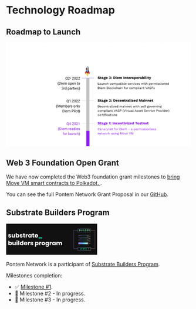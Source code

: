 # Technology Roadmap

## Roadmap to Launch

![Roadmap Q4 2021 - Q4 2022](/assets/illustrations/roadmap.png "Subject to change given Diem roadmap")

## Web 3 Foundation Open Grant

We have now completed the Web3 foundation grant milestones to [bring Move VM smart contracts to Polkadot.
](https://blog.pontem.network/pontem-network-is-the-first-to-make-diems-move-language-available-on-polkadot-dc1f3498ffcb).

You can see the full Pontem Network Grant Proposal in our [GitHub](https://github.com/pontem-network/Open-Grants-Program/blob/master/applications/pontem.md).

## Substrate Builders Program

![Substrate Builders Program](/assets/substrate_builders.png "Project Is Participant Of Substrate Builders Program")

Pontem Network is a participant of [Substrate Builders Program](https://substrate.io/ecosystem/substrate-builders-program/).

Milestones completion:

* ✅ [Milestone #1](https://www.parity.io/blog/substrate-builders-program-milestone-update-october-2021).
* 🚧 Milestone #2 - In progress.
* 🚧 Milestone #3 - In progress.

